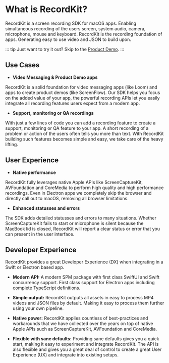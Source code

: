# What is RecordKit?

RecordKit is a screen recording SDK for macOS apps. Enabling simultaneous recording of the users screen, system audio, camera, microphone, mouse and keyboard. RecordKit is the recording foundation of apps. Generating easy to use video and JSON to build upon.

::: tip 
Just want to try it out? Skip to the [Product Demo](/product-demo).
:::

## Use Cases

- **Video Messaging & Product Demo apps**

RecordKit is a solid foundation for video messaging apps (like Loom) and apps to create product demos (like ScreenFlow). Our SDK helps you focus on the added value of your app, the powerful recording APIs let you easily integrate all recording features users expect from a modern app.

- **Support, monitoring or QA recordings**

With just a few lines of code you can add a recording feature to create a support, monitoring or QA feature to your app. A short recording of a problem or action of the users often tells you more than text. With RecordKit building such features becomes simple and easy, we take care of the heavy lifting.

## User Experience

- **Native performance**

RecordKit fully leverages native Apple APIs like ScreenCaptureKit, AVFoundation and CoreMedia to perform high quality and high performance recordings. Even in Electron apps we completely skip the browser and directly call out to macOS, removing all browser limitations.

- **Enhanced statusses and errors**

The SDK adds detailed statusses and errors to many situations. Whether ScreenCaptureKit fails to start or microphone is silent because the MacBook lid is closed, RecordKit will report a clear status or error that you can present in the user interface.

## Developer Experience

RecordKit provides a great Developer Experience (DX) when integrating in a Swift or Electron based app.

- **Modern API:** A modern SPM package with first class SwiftUI and Swift concurrency support. First class support for Electron apps including complete TypeScript definitions.

- **Simple output:** RecordKit outputs all assets in easy to process MP4 videos and JSON files by default. Making it easy to process them further using your own pipeline.

- **Native power:** RecordKit applies countless of best-practices and workarounds that we have collected over the years on top of native Apple APIs such as ScreenCaptureKit, AVFoundation and CoreMedia.

- **Flexible with sane defaults:** Providing sane defaults gives you a quick start, making it easy to experiment and integrate RecordKit. The API is also flexible and gives you a great deal of control to create a great User Experience (UX) and integrate into existing setups.
